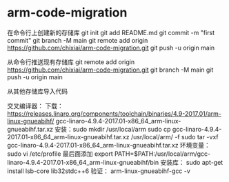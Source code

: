 # arm-code-migration

在命令行上创建新的存储库
git init
git add README.md
git commit -m "first commit"
git branch -M main
git remote add origin https://github.com/chixiai/arm-code-migration.git
git push -u origin main

从命令行推送现有存储库
git remote add origin https://github.com/chixiai/arm-code-migration.git
git branch -M main
git push -u origin main

从其他存储库导入代码

交叉编译器：
下载：https://releases.linaro.org/components/toolchain/binaries/4.9-2017.01/arm-linux-gnueabihf/
    gcc-linaro-4.9.4-2017.01-x86_64_arm-linux-gnueabihf.tar.xz
安装：sudo mkdir /usr/local/arm
    sudo cp gcc-linaro-4.9.4-2017.01-x86_64_arm-linux-gnueabihf.tar.xz /usr/local/arm/ -f
    sudo tar -vxf gcc-linaro-4.9.4-2017.01-x86_64_arm-linux-gnueabihf.tar.xz
环境变量：
    sudo vi /etc/profile
    最后面添加 export PATH=$PATH:/usr/local/arm/gcc-linaro-4.9.4-2017.01-x86_64_arm-linux-gnueabihf/bin
安装库：
    sudo apt-get install lsb-core lib32stdc++6
验证：
    arm-linux-gnueabihf-gcc -v










